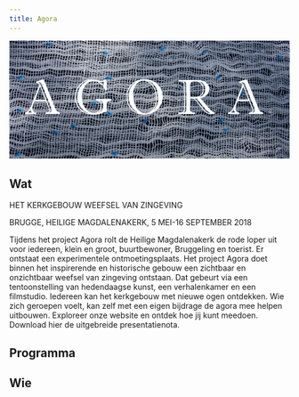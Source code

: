 ```yaml
---
title: Agora
---
```

![Agora](./Agora.JPG)

## Wat

HET KERKGEBOUW
WEEFSEL VAN ZINGEVING

BRUGGE, HEILIGE MAGDALENAKERK, 5 MEI-16 SEPTEMBER 2018

Tijdens het project Agora rolt de Heilige Magdalenakerk de rode loper uit voor iedereen, klein en groot, buurtbewoner, Bruggeling en toerist. Er ontstaat een experimentele ontmoetingsplaats. Het project Agora doet binnen het inspirerende en historische gebouw een zichtbaar en onzichtbaar weefsel van zingeving ontstaan. Dat gebeurt via een tentoonstelling van hedendaagse kunst, een verhalenkamer en een filmstudio. Iedereen kan het kerkgebouw met nieuwe ogen ontdekken. Wie zich geroepen voelt, kan zelf met een eigen bijdrage de agora mee helpen uitbouwen. Exploreer onze website en ontdek hoe jij kunt meedoen. Download hier de uitgebreide presentatienota.


## Programma


## Wie





